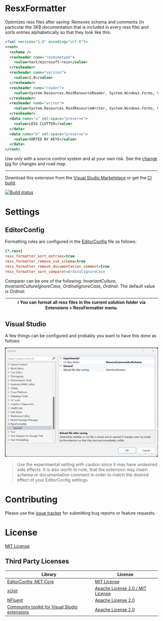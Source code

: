 # ResxFormatter
Optimizes resx files after saving: Removes schema and comments (in particular the 3KB documentation that is included in every resx file) and sorts entries alphabetically so that they look like this:
```xml
<?xml version="1.0" encoding="utf-8"?>
<root>
  <schema />
  <resheader name="resmimetype">
    <value>text/microsoft-resx</value>
  </resheader>
  <resheader name="version">
    <value>2.0</value>
  </resheader>
  <resheader name="reader">
    <value>System.Resources.ResXResourceReader, System.Windows.Forms, Version=4.0.0.0, Culture=neutral, PublicKeyToken=b77a5c561934e089</value>
  </resheader>
  <resheader name="writer">
    <value>System.Resources.ResXResourceWriter, System.Windows.Forms, Version=4.0.0.0, Culture=neutral, PublicKeyToken=b77a5c561934e089</value>
  </resheader>
  <data name="a" xml:space="preserve">
    <value>LESS CLUTTER</value>
  </data>
  <data name="b" xml:space="preserve">
    <value>SORTED BY KEYS</value>
  </data>
</root>
```


Use only with a source control system and at your own risk. See the [change log](CHANGELOG.md) for changes and road map.

----
Download this extension from the [Visual Studio Marketplace](https://marketplace.visualstudio.com/items?itemName=stefan-egli.ResxFormatter)
or get the [CI build](http://vsixgallery.com/extension/ResxFormatter.61507132-4401-47b1-9950-575e43b964c6/).


[![Build status](https://ci.appveyor.com/api/projects/status/3fn0a5uhraovv6a3?svg=true)](https://ci.appveyor.com/project/stefanegli/resxformatter)


# Settings

## EditorConfig
Formatting rules are configured in the [EditorConfig](https://editorconfig.org/) file as follows:

```ini
[*.resx]
resx_formatter_sort_entries=true
resx_formatter_remove_xsd_schema=true
resx_formatter_remove_documentation_comment=true
resx_formatter_sort_comparer=OrdinalIgnoreCase
```

Comparer can be one of the following: _InvariantCulture, InvariantCultureIgnoreCase, OrdinalIgnoreCase, Ordinal_. The default value is _Ordinal_.

| :information_source: You can format all resx files in the current solution folder via Extensions > ResxFormatter menu. |
| ---- |


## Visual Studio
A few things can be configured and probably you want to have this done as follows:

![Settings](ResxFormatter/_doc/Settings.png)

> Use the experimental setting with caution since it may have undesired side effects. It is also worth to note,
> that the extension may insert schema or documentation comment in order to match the desired effect of your EditorConfig settings.


# Contributing
Please use the [issue tracker](https://github.com/stefanegli/ResxFormatter/issues) for submitting bug reports or feature requests.

# License
[MIT License](LICENSE)

## Third Party Licenses

| Library | License |
| ------- |---------|
| [EditorConfig .NET Core](https://github.com/editorconfig/editorconfig-core-net) | [MIT License](https://github.com/editorconfig/editorconfig-core-net/blob/master/LICENSE) |
| [xUnit](https://github.com/xunit/xunit) | [Apache License 2.0 / MIT License](https://github.com/xunit/xunit/blob/main/LICENSE) |
| [NFluent](https://github.com/tpierrain/NFluent) | [Apache License 2.0](https://github.com/tpierrain/NFluent/blob/master/LICENSE.txt) |
| [Community toolkit for Visual Studio extensions](https://github.com/VsixCommunity/Community.VisualStudio.Toolkit) | [Apache License 2.0](https://github.com/VsixCommunity/Community.VisualStudio.Toolkit/blob/master/LICENSE) |
